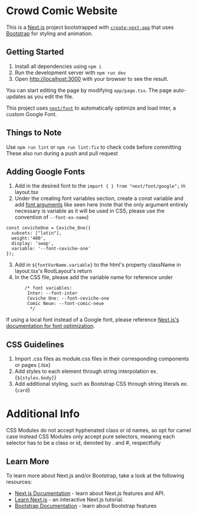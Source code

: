 # Crowd Comic Website
This is a [Next.js](https://nextjs.org/) project bootstrapped with [`create-next-app`](https://github.com/vercel/next.js/tree/canary/packages/create-next-app) that uses [Bootstrap](https://getbootstrap.com/) for styling and animation.

## Getting Started

1. Install all dependencies using ```npm i```
2. Run the development server with ```npm run dev```
3. Open [http://localhost:3000](http://localhost:3000) with your browser to see the result.

You can start editing the page by modifying `app/page.tsx`. The page auto-updates as you edit the file.

This project uses [`next/font`](https://nextjs.org/docs/basic-features/font-optimization) to automatically optimize and load Inter, a custom Google Font.

## Things to Note

Use ```npm run lint``` or ```npm run lint:fix``` to check code before committing
These also run during a push and pull request

## Adding Google Fonts

1. Add in the desired font to the ```import { } from "next/font/google";``` in layout.tsx
2. Under the creating font variables section, create a const variable and add [font arguments](https://nextjs.org/docs/app/api-reference/components/font) like seen here (note that the only argument entirely necessary is variable as it will be used in CSS, please use the convention of ```--font-ex-name```)
```
const cevicheOne = Ceviche_One({
  subsets: ["latin"],
  weight:'400',
  display: 'swap',
  variable: '--font-ceviche-one'
});
```
3. Add in ```${fontVarName.variable}``` to the html's property className in layout.tsx's RootLayout's return
4. In the CSS file, please add the variable name for reference under     
```
       /* font variables:
        Inter: --font-inter
        Ceviche One: --font-ceviche-one
        Comic Neue: --font-comic-neue
         */
```

If using a local font instead of a Google font, please reference [Next.js's documentation for font optimization](https://nextjs.org/docs/app/building-your-application/optimizing/fonts#using-multiple-fonts).

## CSS Guidelines

1. Import .css files as module.css files in their corresponding components or pages (.tsx)
2. Add styles to each element through string interpolation ex. {`${styles.body}`}
3. Add additional styling, such as Bootstrap CSS through string literals ex. {`card`}

#  Additional Info #
CSS Modules do not accept hyphenated class or id names, so opt for camel case instead
CSS Modules only accept pure selectors, meaning each selector has to be a class or id, denoted by . and #, respectfully

## Learn More

To learn more about Next.js and/or Bootstrap, take a look at the following resources:

- [Next.js Documentation](https://nextjs.org/docs) - learn about Next.js features and API.
- [Learn Next.js](https://nextjs.org/learn) - an interactive Next.js tutorial.
- [Bootstrap Documentation](https://getbootstrap.com/docs) - learn about Bootstrap features

